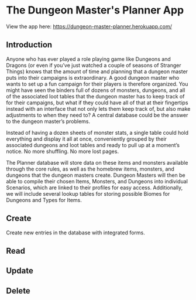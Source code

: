 # The Dungeon Master's Planner App

View the app here: https://dungeon-master-planner.herokuapp.com/

## Introduction

Anyone who has ever played a role playing game like Dungeons and Dragons (or even if you’ve just watched a couple of seasons of Stranger Things) knows that the amount of time and planning that a dungeon master puts into their campaigns is extraordinary. A good dungeon master who wants to set up a fun campaign for their players is therefore organized. You might have seen the binders full of dozens of monsters, dungeons, and all of the associated loot tables that the dungeon master has to keep track of for their campaigns, but what if they could have all of that at their fingertips instead with an interface that not only lets them keep track of, but also make adjustments to when they need to? A central database could be the answer to the dungeon master’s problems.

Instead of having a dozen sheets of monster stats, a single table could hold everything and display it all at once, conveniently grouped by their associated dungeons and loot tables and ready to pull up at a moment’s notice. No more shuffling. No more lost pages.

The Planner database will store data on these items and monsters available through the core rules, as well as the homebrew items, monsters, and dungeons that the dungeon masters create. Dungeon Masters will then be able to compile their chosen Items, Monsters, and Dungeons into individual Scenarios, which are linked to their profiles for easy access. Additionally, we will include several lookup tables for storing possible Biomes for Dungeons and Types for Items.

## Create

Create new entries in the database with integrated forms.

## Read

## Update

## Delete